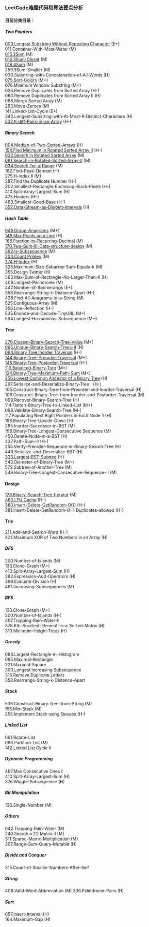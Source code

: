 ### LeetCode难题代码和算法要点分析
#### 目前分类目录：
##### Two Pointers
[003.Longest Substring Without Repeating Character](https://github.com/wisdompeak/LeetCode/tree/master/A.Two_Pointers/003.Longest%20Substring%20Without%20Repeating%20Characters) (E+)  
011.Container-With-Most-Water	(M)  
[015.3Sum](https://github.com/wisdompeak/LeetCode/tree/master/A.Two_Pointers/015.3Sum)  (M)  
[016.3Sum-Closet](https://github.com/wisdompeak/LeetCode/tree/master/A.Two_Pointers/016.3Sum-Closest) (M)      
[018.4Sum](https://github.com/wisdompeak/LeetCode/tree/master/A.Two_Pointers/018.4Sum) (M)           
259.3Sum-Smaller (M)       
030.Substring-with-Concatenation-of-All-Words (H)     
[075.Sort-Colors](https://github.com/wisdompeak/LeetCode/tree/master/075.Sort-Colors) (M+)    
076.Minimum Window Substring (M+)    
026.Remove Duplicates from Sorted Array (H-)  
080.Remove Duplicates from Sorted Array II (H)  
088.Merge Sorted Array (M)  
283.Move-Zeroes (M)      
141.Linked-List-Cycle (E+)      
340.Longest-Substring-with-At-Most-K-Distinct-Characters (H)    
[532.K-diff-Pairs-in-an-Array](https://github.com/wisdompeak/LeetCode/tree/master/A.Two_Pointers/532.K-diff-Pairs-in-an-Array) (H-)

##### Binary Search
[004.Median-of-Two-Sorted-Arrays](https://github.com/wisdompeak/LeetCode/tree/master/B.Binary_Search/004.Median-of-Two-Sorted-Arrays)	(H)  
[154.Find Minimum in Rotated Sorted Array II](https://github.com/wisdompeak/LeetCode/tree/master/B.Binary_Search/154.Find-Minimum-in-Rotated-Sorted-Array-II) (H-)         
[033.Search in Rotated Sorted Array](https://github.com/wisdompeak/LeetCode/tree/master/B.Binary_Search/033.Search-in-Rotated-Sorted-Array) (M)   
[081.Search-in-Rotated-Sorted-Array-II](https://github.com/wisdompeak/LeetCode/tree/master/B.Binary_Search/081.Search-in-Rotated-Sorted-Array-II) (M)      
[034.Search-for-a-Range](https://github.com/wisdompeak/LeetCode/tree/master/B.Binary_Search/034.Search-for-a-Range) (M)  
162.Find-Peak-Element (H)  
275.H-index II (M)  
287.Find the Duplicate Number (H-)   
302.Smallest-Rectangle-Enclosing-Black-Pixels (H-)  
410.Split-Array-Largest-Sum (H)  
475.Heaters (H-)  
483.Smallest-Good-Base (H-)   
[352.Data-Stream-as-Disjoint-Intervals](https://github.com/wisdompeak/LeetCode/tree/master/352.Data-Stream-as-Disjoint-Intervals) (H)   

##### Hash Table
[049.Group-Anagrams](https://github.com/wisdompeak/LeetCode/tree/master/C.Hash/049.Group-Anagrams) (M+)    
[149.Max Points on a Line](https://github.com/wisdompeak/LeetCode/tree/master/C.Hash/149.Max-Points-on-a-Line) (H)     
[166.Fraction-to-Recurring-Decimal](https://github.com/wisdompeak/LeetCode/tree/master/C.Hash/149.Max-Points-on-a-Line) (M)   
[170.Two-Sum-III-Data-structure-design](https://github.com/wisdompeak/LeetCode/tree/master/C.Hash/170.Two-Sum-III-Data-structure-design) (M)   
[392.Is-Subsequence](https://github.com/wisdompeak/LeetCode/tree/master/C.Hash/392.Is-Subsequence) (M)   
[204.Count Primes](https://github.com/wisdompeak/LeetCode/tree/master/C.Hash/204.Count-Primes) (M)    
[274.H-Index](https://github.com/wisdompeak/LeetCode/tree/master/C.Hash/274.H-Index) (H)     
325.Maximum-Size-Subarray-Sum-Equals-k (M)    
355.Design Twitter (H)    
363.Max-Sum-of-Rectangle-No-Larger-Than-K (H)  
409.Longest-Palindrome  (M)   
447.Number-of-Boomerangs (E+)    
358.Rearrange-String-k-Distance-Apart (H-)    
438.Find-All-Anagrams-in-a-String (M)   
525.Contiguous-Array (M)    
356.Line-Reflection (H-)    
535.Encode-and-Decode-TinyURL (M+)    
594.Longest-Harmonious-Subsequence (M+)   

##### Tree
[270.Closest-Binary-Search-Tree-Value](https://github.com/wisdompeak/LeetCode/tree/master/D.Tree/270.Closest-Binary-Search-Tree-Value) (M+)        
[095.Unique-Binary-Search-Trees-II](https://github.com/wisdompeak/LeetCode/tree/master/D.Tree/095.Unique-Binary-Search-Trees-II) (H)   
[094.Binary Tree Inorder Traversal](https://github.com/wisdompeak/LeetCode/tree/master/D.Tree/094.Binary-Tree-Inorder-Traversal) (H-)    
[144.Binary-Tree-Preorder-Traversal](https://github.com/wisdompeak/LeetCode/tree/master/D.Tree/144.Binary-Tree-Preorder-Traversal) (M+)   
[145.Binary-Tree-Postorder-Traversal](https://github.com/wisdompeak/LeetCode/tree/master/D.Tree/145.Binary-Tree-Postorder-Traversal) (H-)   
[110.Balanced-Binary-Tree](https://github.com/wisdompeak/LeetCode/tree/master/D.Tree/110.Balanced-Binary-Tree)  (M+)   
[124.Binary-Tree-Maximum-Path-Sum](https://github.com/wisdompeak/LeetCode/tree/master/D.Tree/124.Binary-Tree-Maximum-Path-Sum) (M+)   
[256.Lowest Common Ancestor of a Binary Tree](https://github.com/wisdompeak/LeetCode/tree/master/D.Tree/236.Lowest-Common-Ancestor-of-a-Binary-Tree) (H)     
297.Serialize-and-Deserialize-Binary-Tree （H-）  
105.Construct-Binary-Tree-from-Preorder-and-Inorder-Traversal (H)  
106.Construct-Binary-Tree-from-Inorder-and-Postorder-Traversal (M)    
099.Recover-Binary-Search-Tree (H)   
114.Flatten-Binary-Tree-to-Linked-List (M+)  
098.Validate-Binary-Search-Tree (M-)   
117.Populating Next Right Pointers in Each Node II (H)    
156.Binary-Tree-Upside-Down (H)   
285.Inorder-Successor-in-BST (M)    
198.Binary-Tree-Longest-Consecutive Sequence (M)    
450.Delete-Node-in-a-BST (H)    
437.Path-Sum-III (H-)   
255.Verify-Preorder-Sequence-in-Binary-Search-Tree (H)    
449.Serialize-and-Deserialize-BST (H)   
[333.Largest-BST-Subtree](https://github.com/wisdompeak/LeetCode/tree/master/C.Tree/333.Largest-BST-Subtree) (H)    
543.Diameter-of-Binary-Tree (M+)    
572.Subtree-of-Another-Tree (M)   
549.Binary-Tree-Longest-Consecutive-Sequence-II (M)   

#### Design
[173.Binary-Search-Tree-Iterator](https://github.com/wisdompeak/LeetCode/tree/master/173.Binary-Search-Tree-Iterator) (M)   
[460.LFU Cache](https://github.com/wisdompeak/LeetCode/tree/master/460.LFU-Cache) (H-)    
[380.Insert-Delete-GetRandom-O(1)](https://github.com/wisdompeak/LeetCode/edit/master/380.Insert-Delete-GetRandom-O-1/)  (H-)   
381.Insert-Delete-GetRandom-O-1-Duplicates-allowed (H-)   

#### Trie
211.Add-and-Search-Word (H-)    
421.Maximum XOR of Two Numbers in an Array (H)    

##### DFS
200.Number-of-Islands (M)  
133.Clone-Graph (M+)  
410.Split-Array-Largest-Sum (H)	  
282.Expression-Add-Operators (H)  
399.Evaluate-Division (H)   
491.Increasing-Subsequences (M)   

##### BFS
133.Clone-Graph (M+)  
200.Number-of-Islands (H-)  
407.Trapping-Rain-Water-II  
378.Kth-Smallest-Element-in-a-Sorted-Matrix (H)    
310.Minimum-Height-Trees (H)    

##### Greedy
084.Largest-Rectangle-in-Histogram  
085.Maximal-Rectangle  
221.Maximal-Square  
300.Longest Increasing Subsequence  
316.Remove Duplicate Letters   
358.Rearrange-String-k-Distance-Apart

##### Stack
536.Construct-Binary-Tree-from-String (M)   
155.Min-Stack (M)   
255.Implement Stack using Queues (H-)   

##### Linked List
061.Rotate-List     
086.Partition-List (M)    
142.Linked List Cycle II

##### Dynamic Programming
487.Max Consecutive Ones II    
410.Split-Array-Largest-Sum (H)   
376.Wiggle-Subsequence (H)    

##### Bit Manipulation
136.Single-Number (M)     

##### Others
042.Trapping-Rain-Water (M)  
240.Search a 2D Matrix II (M)   
311.Sparse-Matrix-Multiplication (M)  
307.Range-Sum-Query-Mutable (H)   

##### Divide and Conquer
315.Count-of-Smaller-Numbers-After-Self

##### String
408.Valid-Word-Abbreviation (M)
336.Palindrome-Pairs (H)    

##### Sort
057.Insert-Interval (H)   
164.Maximum-Gap (H)   
